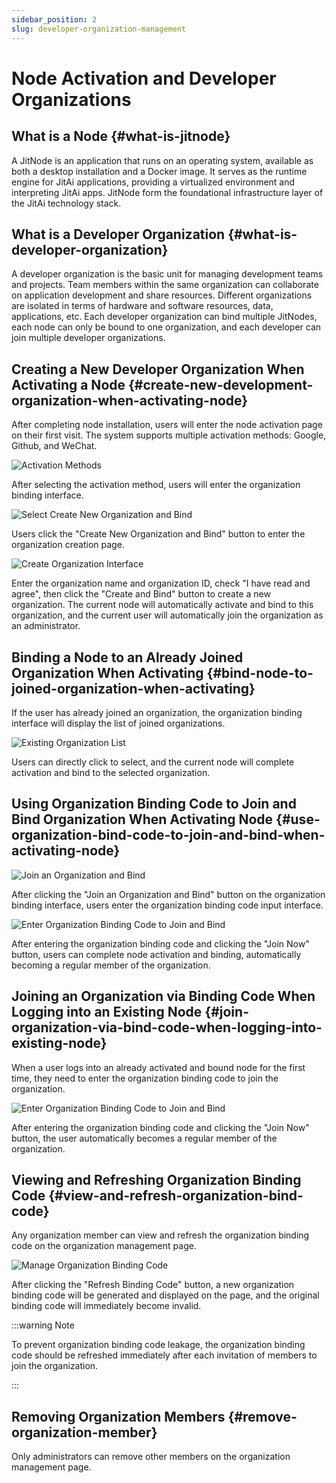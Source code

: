 ```yaml
---
sidebar_position: 2
slug: developer-organization-management
---
```


# Node Activation and Developer Organizations

## What is a Node {#what-is-jitnode}
A JitNode is an application that runs on an operating system, available as both a desktop installation and a Docker image. It serves as the runtime engine for JitAi applications, providing a virtualized environment and interpreting JitAi apps. JitNode form the foundational infrastructure layer of the JitAi technology stack.

## What is a Developer Organization {#what-is-developer-organization}
A developer organization is the basic unit for managing development teams and projects. Team members within the same organization can collaborate on application development and share resources. Different organizations are isolated in terms of hardware and software resources, data, applications, etc. Each developer organization can bind multiple JitNodes, each node can only be bound to one organization, and each developer can join multiple developer organizations.

## Creating a New Developer Organization When Activating a Node {#create-new-development-organization-when-activating-node}
After completing node installation, users will enter the node activation page on their first visit. The system supports multiple activation methods: Google, Github, and WeChat.

![Activation Methods](./img/activation-methods.gif)

After selecting the activation method, users will enter the organization binding interface.

![Select Create New Organization and Bind](./img/select-create-new-organization-and-bind.png)

Users click the "Create New Organization and Bind" button to enter the organization creation page.

![Create Organization Interface](./img/create-organization-interface.png)

Enter the organization name and organization ID, check "I have read and agree", then click the "Create and Bind" button to create a new organization. The current node will automatically activate and bind to this organization, and the current user will automatically join the organization as an administrator.

## Binding a Node to an Already Joined Organization When Activating {#bind-node-to-joined-organization-when-activating}
If the user has already joined an organization, the organization binding interface will display the list of joined organizations.

![Existing Organization List](./img/existing-organization-list.png)

Users can directly click to select, and the current node will complete activation and bind to the selected organization.

## Using Organization Binding Code to Join and Bind Organization When Activating Node {#use-organization-bind-code-to-join-and-bind-when-activating-node}
![Join an Organization and Bind](./img/join-organization-and-bind.png)

After clicking the "Join an Organization and Bind" button on the organization binding interface, users enter the organization binding code input interface.

![Enter Organization Binding Code to Join and Bind](./img/enter-organization-binding-code-join-and-bind.png)

After entering the organization binding code and clicking the "Join Now" button, users can complete node activation and binding, automatically becoming a regular member of the organization.

## Joining an Organization via Binding Code When Logging into an Existing Node {#join-organization-via-bind-code-when-logging-into-existing-node}
When a user logs into an already activated and bound node for the first time, they need to enter the organization binding code to join the organization.

![Enter Organization Binding Code to Join and Bind](./img/enter-organization-binding-code-join-and-bind.png)

After entering the organization binding code and clicking the "Join Now" button, the user automatically becomes a regular member of the organization.

## Viewing and Refreshing Organization Binding Code {#view-and-refresh-organization-bind-code}
Any organization member can view and refresh the organization binding code on the organization management page.

![Manage Organization Binding Code](./img/manage-organization-binding-code.png)

After clicking the "Refresh Binding Code" button, a new organization binding code will be generated and displayed on the page, and the original binding code will immediately become invalid.

:::warning Note

To prevent organization binding code leakage, the organization binding code should be refreshed immediately after each invitation of members to join the organization.

:::

## Removing Organization Members {#remove-organization-member}
Only administrators can remove other members on the organization management page.
